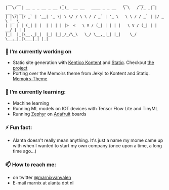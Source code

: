      __  __                  _                          __     __    _            
    |  \/  | __ _ _ __ _ __ (_)_  __ __   ____ _ _ __   \ \   / /_ _| | ___ _ __  
    | |\/| |/ _` | '__| '_ \| \ \/ / \ \ / / _` | '_ \   \ \ / / _` | |/ _ \ '_ \ 
    | |  | | (_| | |  | | | | |>  <   \ V / (_| | | | |   \ V / (_| | |  __/ | | |
    |_|  |_|\__,_|_|  |_| |_|_/_/\_\   \_/ \__,_|_| |_|    \_/ \__,_|_|\___|_| |_|
                                                                               

### 🔭 I’m currently working on

* Static site generation with [Kentico Kontent](https://kontent.ai/) and [Statiq](https://statiq.dev/framework/). Checkout [the project](https://github.com/alanta/Kontent.Statiq)
* Porting over the Memoirs theme from Jekyl to Kontent and Statiq. [Memoirs-Theme](https://github.com/alanta/Memoirs-Theme)

### 🌱 I’m currently learning:

* Machine learning
* Running ML models on IOT devices with Tensor Flow Lite and TinyML
* Running [Zephyr](https://www.zephyrproject.org/) on [Adafruit](https://github.com/adafruit) boards 

### ⚡ Fun fact:

* Alanta doesn't really mean anything. It's just a name my mome came up with when I wanted to start my own company (once upon a time, a long time ago...)

### 📫 How to reach me:

* on twitter [@marnixvanvalen](https://twitter.com/marnixvanvalen)
* E-mail marnix at alanta dot nl

<!--
**alanta/alanta** is a ✨ _special_ ✨ repository because its `README.md` (this file) appears on your GitHub profile.

Here are some ideas to get you started:

- 🔭 I’m currently working on ...
- 🌱 I’m currently learning ...
- 👯 I’m looking to collaborate on ...
- 🤔 I’m looking for help with ...
- 💬 Ask me about ...
- 📫 How to reach me: ...
- 😄 Pronouns: ...
- ⚡ Fun fact: ...
-->
